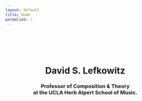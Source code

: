 ```yaml
---
layout: default
title: Home
permalink: /
---
```


<br>
<br>
<br>
<br>

<center>
  <h1>David S. Lefkowitz</h1>
  <h3 class="text-muted"> 
    Professor of Composition &amp; Theory 
    <br>
    at the UCLA Herb Alpert School of Music. 
  </h3>
</center>

<br>
<br>
<br>
<br>